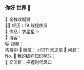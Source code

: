 ### 你好 世界 👋
🐧 全栈攻城狮 </br>
👨‍💻 经历：19 线程序员 </br>
🏡 作品：求星星 ✨ </br>
🌱 博客： [</br>](https://ssbuhuo.cn/)
😺 视频： </br>构建中
💬 微信： zt1211 天之前
🤔 问题： </br> No.
👭 我的编程知识星球： </br>
🛫 交流群：把握时代风口 </br>

